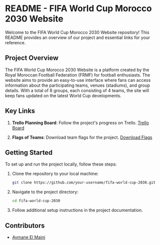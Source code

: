 # README - FIFA World Cup Morocco 2030 Website

Welcome to the FIFA World Cup Morocco 2030 Website repository! This README provides an overview of our project and essential links for your reference.

## Project Overview

The FIFA World Cup Morocco 2030 Website is a platform created by the Royal Moroccan Football Federation (FRMF) for football enthusiasts. The website aims to provide an easy-to-use interface where fans can access information about the participating teams, venues (stadiums), and group details. With a total of 8 groups, each consisting of 4 teams, the site will keep fans updated on the latest World Cup developments.

## Key Links

1. **Trello Planning Board**: Follow the project's progress on Trello. [Trello Board](https://trello.com/b/hlNNU6dq/word-cup)

2. **Flags of Teams**: Download team flags for the project. [Download Flags](https://example.com/path/to/flags.zip)

## Getting Started

To set up and run the project locally, follow these steps:

1. Clone the repository to your local machine:

   ```bash
   git clone https://github.com/your-username/fifa-world-cup-2030.git
   ```

2. Navigate to the project directory:

   ```bash
   cd fifa-world-cup-2030
   ```

3. Follow additional setup instructions in the project documentation.

## Contributors

- [Aymane El Maini](https://github.com/your-username)
